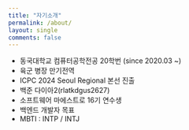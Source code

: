 ```yaml
---
title: "자기소개"
permalink: /about/
layout: single
comments: false
---
```


* 동국대학교 컴퓨터공학전공 20학번 (since 2020.03 ~)
* 육군 병장 만기전역
* ICPC 2024 Seoul Regional 본선 진출
* 백준 다이아2(rlatkdgus2627)
* 소프트웨어 마에스트로 16기 연수생
* 백엔드 개발자 목표
* MBTI : INTP / INTJ
